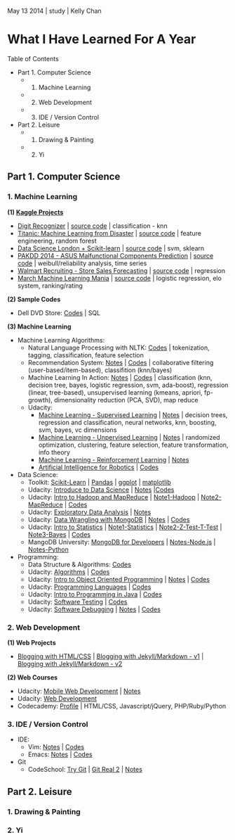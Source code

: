 May 13 2014 | study | Kelly Chan
# What I Have Learned For A Year

Table of Contents
- Part 1. Computer Science
    - 1. Machine Learning
    - 2. Web Development
    - 3. IDE / Version Control
- Part 2. Leisure
    - 1. Drawing & Painting
    - 2. Yi

## Part 1. Computer Science

### 1. Machine Learning

<b>(1) [Kaggle Projects](http://www.kaggle.com/users/112202/kelly-chan)</b>  

- [Digit Recognizer](http://www.kaggle.com/c/digit-recognizer) | [source code](https://github.com/KellyChan/digit-recognizer) | classification - knn
- [Titanic: Machine Learning from Disaster](http://www.kaggle.com/c/titanic-gettingStarted) | [source code](https://github.com/KellyChan/titanic-survivors-prediction) | feature engineering, random forest
- [Data Science London + Scikit-learn](http://www.kaggle.com/c/data-science-london-scikit-learn) | [source code](https://github.com/KellyChan/classifier) | svm, sklearn
- [PAKDD 2014 - ASUS Malfunctional Components Prediction](http://www.kaggle.com/c/pakdd-cup-2014) | [source code](https://github.com/KellyChan/manufacturing) | weibull/reliability analysis, time series
- [Walmart Recruiting - Store Sales Forecasting](http://www.kaggle.com/c/walmart-recruiting-store-sales-forecasting) | [source code](https://github.com/KellyChan/sales-prediction) | regression
- [March Machine Learning Mania](http://www.kaggle.com/c/march-machine-learning-mania) | [source code](https://github.com/KellyChan/game-predictor) | logistic regression, elo system, ranking/rating

<b>(2) Sample Codes</b>

- Dell DVD Store: [Codes](https://github.com/KellyChan/Dell-DVD-Store) | SQL

<b>(3) Machine Learning</b>  

- Machine Learning Algorithms:
    - Natural Language Processing with NLTK: [Codes](https://github.com/KellyChan/Python/tree/master/examples/nltk) | tokenization, tagging, classification, feature selection
    - Recommendation System: [Notes](https://github.com/KellyChan/notebook/blob/master/tech/20140112-Recommendation_Algorithms.md) | [Codes](https://github.com/KellyChan/Python/tree/master/examples/RecommendationSystem) | collaborative filtering (user-based/item-based), classifition (knn/bayes)
    - Machine Learning In Action: [Notes](https://github.com/KellyChan/notebook/blob/master/tech/20140115-ML1_Classification.md) | [Codes](https://github.com/KellyChan/Python/tree/master/examples/Machine%20Learning%20In%20Action) | classification (knn, decision tree, bayes, logistic regression, svm, ada-boost), regression (linear, tree-based), unsupervised learning (kmeans, apriori, fp-growth), dimensionality reduction (PCA, SVD), map reduce
    - Udacity: 
        - [Machine Learning - Supervised Learning](https://www.udacity.com/course/ud675) | [Notes](https://github.com/KellyChan/notebook/blob/master/tech/20140318-Machine_Learning_Supervised_Learning.md) | decision trees, regression and classification, neural networks, knn, boosting, svm, bayes, vc dimensions
        - [Machine Learning - Unpervised Learning](https://www.udacity.com/course/ud741) | [Notes](https://github.com/KellyChan/notebook/blob/master/tech/20140416-Machine_Learning_Unsupervised_Learning.md) | randomized optimization, clustering, feature selection, feature transformation, info theory
        - [Machine Learning - Reinforcement Learning](https://www.udacity.com/course/ud820) | [Notes](https://github.com/KellyChan/notebook/blob/master/tech/20140513-Machine_Learning_Reinforcement_Learning.md)
        - [Artificial Intelligence for Robotics](https://www.udacity.com/course/cs373) | [Codes](https://github.com/KellyChan/Python/tree/master/examples/AI%20for%20Robotics)
- Data Science:
    - Toolkit: [Scikit-Learn](https://github.com/KellyChan/Python/tree/master/examples/scikit-learn/examples/general) | [Pandas](https://github.com/KellyChan/notebook/blob/master/tech/20140305-Ten_Minutes_to_Pandas.md) | [ggplot](https://github.com/KellyChan/notebook/blob/master/tech/20140310-Plotting_Time_Series_with_ggplot.md) | [matplotlib](https://github.com/KellyChan/notebook/blob/master/tech/20140306-2D_Plot_with_Matplotlib.md)
    - Udacity: [Introduce to Data Science](https://www.udacity.com/course/ud359) | [Notes](https://github.com/KellyChan/notebook/blob/master/tech/20140226-Data_Analysis.md) |[Codes](https://github.com/KellyChan/Python/tree/master/examples/DataScience)
    - Udacity: [Intro to Hadoop and MapReduce](https://www.udacity.com/course/ud617) | [Note1-Hadoop](http://www.slideshare.net/wailamchan/hdfs-and-map-reduce) | [Note2-MapReduce](https://github.com/KellyChan/notebook/blob/master/tech/20140222-MapReduce_Design_Patterns.md) | [Codes](https://github.com/KellyChan/Python/tree/master/examples/MapReduce)
    - Udacity: [Exploratory Data Analysis](https://www.udacity.com/course/ud651) | [Notes](https://github.com/KellyChan/notebook/blob/master/tech/20140313-Exploratory_Data_Analysis.md)
    - Udacity: [Data Wrangling with MongoDB](https://www.udacity.com/course/ud032) | [Notes](https://github.com/KellyChan/notebook/blob/master/tech/20140227-Data_Wrangling_with_MongoDB.md) | [Codes](https://github.com/KellyChan/Python/tree/master/examples/Data%20Wrangling%20with%20MongoDB)
    - Udacity: [Intro to Statistics](https://www.udacity.com/course/st101) | [Note1-Statistics](http://www.slideshare.net/wailamchan/statistics-28446692) | [Note2-Z-Test-T-Test](http://www.slideshare.net/wailamchan/ztest-and-ttest) | [Note3-Bayes](http://www.slideshare.net/wailamchan/bayes-rules) | [Codes](https://github.com/KellyChan/Python/tree/master/examples/Statistics)
    - MangoDB University: [MongoDB for Developers](https://university.mongodb.com/courses/10gen/M101P/2014_February/about) | [Notes-Node.js](https://github.com/KellyChan/notebook/blob/master/tech/20140203-MongoDB_for_Nodejs_Developers_1.md) | [Notes-Python](https://github.com/KellyChan/notebook/blob/master/tech/20140204-MongoDB_for_Developers_Week1.md)
- Programming: 
    - Data Structure & Algorithms: [Codes](https://github.com/KellyChan/Python/tree/master/examples/Data_Structures_and_Algorithms)
    - Udacity: [Algorithms](https://www.udacity.com/course/cs215) | [Codes](https://github.com/KellyChan/Python/tree/master/examples/Social%20Network%20Analysis)
    - Udacity: [Intro to Object Oriented Programming](https://www.udacity.com/course/ud036) | [Notes](https://github.com/KellyChan/notebook/blob/master/tech/20140430-Object_Oriented_Programming.md) | [Codes](https://github.com/KellyChan/Python/tree/master/examples/python_turtle)
    - Udacity: [Programming Languages](https://www.udacity.com/course/cs262) | [Codes](https://github.com/KellyChan/Python/tree/master/examples/Web%20Browser)
    - Udacity: [Intro to Programming in Java](https://www.udacity.com/course/cs046) | [Codes](https://github.com/KellyChan/Java/tree/master/examples/Programming%20in%20Java)
    - Udacity: [Software Testing](https://www.udacity.com/course/cs258) | [Codes](https://github.com/KellyChan/Python/tree/master/examples/Software%20Testing)
    - Udacity: [Software Debugging](https://www.udacity.com/course/cs259) | [Notes](http://www.slideshare.net/wailamchan/software-debugging) | [Codes](https://github.com/KellyChan/Python/tree/master/examples/Software%20Debugging)



### 2. Web Development

<b>(1) Web Projects</b>  

- [Blogging with HTML/CSS](https://github.com/KellyChan/blogalpha) | [Blogging with Jekyll/Markdown - v1](https://github.com/KellyChan/blog) | [Blogging with Jekyll/Markdown - v2](https://github.com/KellyChan/artechresearch)

<b>(2) Web Courses</b>  

- Udacity: [Mobile Web Development](https://www.udacity.com/course/cs256) | [Notes](https://github.com/KellyChan/notebook/blob/master/tech/20140122-Mobile_Web_Development.md)
- Udacity: [Web Development](https://www.udacity.com/course/cs253)
- Codecademy: [Profile](http://www.codecademy.com/kellychan) | HTML/CSS, Javascript/jQuery, PHP/Ruby/Python


### 3. IDE / Version Control

- IDE:
    - Vim: [Notes](https://github.com/KellyChan/notebook/blob/master/tech/20140118-Vim_Commands.md) | [Codes](https://github.com/KellyChan/vim)
    - Emacs: [Notes](https://github.com/KellyChan/notebook/blob/master/tech/20140307-Emacs_Commands.md) | [Codes](https://github.com/KellyChan/emacs) 
- Git
    - CodeSchool: [Try Git](https://www.codeschool.com/courses/try-git) | [Git Real 2](https://www.codeschool.com/courses/git-real-2) | [Notes](https://github.com/KellyChan/notebook/blob/master/tech/20140112-Git_Commands.md)

## Part 2. Leisure

### 1. Drawing & Painting
### 2. Yi
